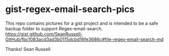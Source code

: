 # gist-regex-email-search-pics

This repo contains pictures for a gist project
and is intended to be a safe backup folder
to support Regex-email-search.
https://gist.github.com/SeanRussell-GitHub/fbc1083acd3ad3b0115dcbd16fe3686c#file-regex-email-search-md

Thanks!
Sean Russell

